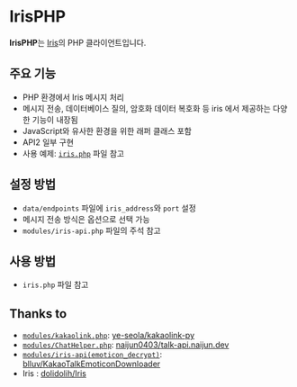# IrisPHP

**IrisPHP**는 [Iris](https://github.com/dolidolih/Iris)의 PHP 클라이언트입니다.

## 주요 기능

- PHP 환경에서 Iris 메시지 처리  
- 메시지 전송, 데이터베이스 질의, 암호화 데이터 복호화 등 iris 에서 제공하는 다양한 기능이 내장됨 
- JavaScript와 유사한 환경을 위한 래퍼 클래스 포함  
- API2 일부 구현  
- 사용 예제: [`iris.php`](iris.php) 파일 참고

## 설정 방법

- `data/endpoints` 파일에 `iris_address`와 `port` 설정  
- 메시지 전송 방식은 옵션으로 선택 가능  
- `modules/iris-api.php` 파일의 주석 참고

## 사용 방법

- `iris.php` 파일 참고

## Thanks to

- [`modules/kakaolink.php`](modules/kakaolink.php): [ye-seola/kakaolink-py](https://github.com/ye-seola/kakaolink-py)
- [`modules/ChatHelper.php`](modules/ChatHelper.php): [naijun0403/](https://github.com/naijun0403)[talk-api.naijun.dev](https://talk-api.naijun.dev/swagger)
- [`modules/iris-api(emoticon_decrypt)`](https://github.com/seojun0602/IrisPHP/blob/main/modules/iris_api.php#L1235): [blluv/KakaoTalkEmoticonDownloader](https://github.com/blluv/KakaoTalkEmoticonDownloader)
- Iris : [dolidolih/Iris](https://github.com/dolidolih/Iris)
